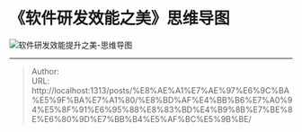 # 《软件研发效能之美》思维导图






![软件研发效能提升之美-思维导图](https://blog-1251613845.cos.ap-shanghai.myqcloud.com/%E8%BD%AF%E4%BB%B6%E7%A0%94%E5%8F%91%E6%95%88%E8%83%BD%E6%8F%90%E5%8D%87%E4%B9%8B%E7%BE%8E.png)


---

> Author:   
> URL: http://localhost:1313/posts/%E8%AE%A1%E7%AE%97%E6%9C%BA%E5%9F%BA%E7%A1%80/%E8%BD%AF%E4%BB%B6%E7%A0%94%E5%8F%91%E6%95%88%E8%83%BD%E4%B9%8B%E7%BE%8E%E6%80%9D%E7%BB%B4%E5%AF%BC%E5%9B%BE/  


